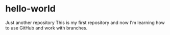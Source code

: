 # hello-world
Just another repository
This is my first repository and now I'm learning how to use GitHub and work with branches.
